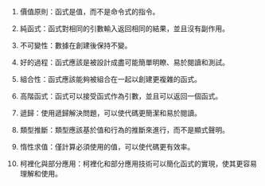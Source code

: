 

1. 價值原則：函式是值，而不是命令式的指令。

2. 純函式：函式對相同的引數輸入返回相同的結果，並且沒有副作用。

3. 不可變性：數據在創建後保持不變。

4. 好的過程：函式應該是被設計成盡可能簡單明瞭、易於閱讀和測試。

5. 組合性：函式應該能夠被組合在一起以創建更複雜的函式。

6. 高階函式：函式可以接受函式作為引數，並且可以返回一個函式。

7. 遞歸：使用遞歸解決問題，可以使代碼更簡潔和易於閱讀。

8. 類型推斷：類型應該基於值和行為的推斷來進行，而不是顯式聲明。

9. 惰性求值：僅計算必須使用的值，可以使代碼更有效率。

10. 柯裡化與部分應用：柯裡化和部分應用技術可以簡化函式的實現，使其更容易理解和使用。